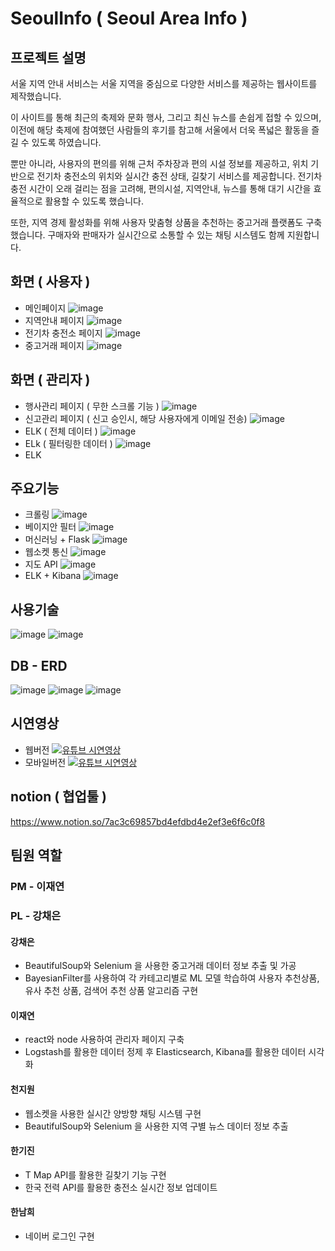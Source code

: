 # SeoulInfo ( Seoul Area Info )
## 프로젝트 설명
서울 지역 안내 서비스는
서울 지역을 중심으로 다양한 서비스를 제공하는 웹사이트를 제작했습니다.

이 사이트를 통해 최근의 축제와 문화 행사, 
그리고 최신 뉴스를 손쉽게 접할 수 있으며, 
이전에 해당 축제에 참여했던 사람들의 후기를 참고해 
서울에서 더욱 폭넓은 활동을 즐길 수 있도록 하였습니다.

뿐만 아니라, 사용자의 편의를 위해 근처 주차장과 편의 시설 정보를 제공하고,
위치 기반으로 전기차 충전소의 위치와 실시간 충전 상태, 길찾기 서비스를 제공합니다. 
전기차 충전 시간이 오래 걸리는 점을 고려해, 편의시설, 지역안내, 뉴스를 통해
대기 시간을 효율적으로 활용할 수 있도록 했습니다.

또한, 지역 경제 활성화를 위해 사용자 맞춤형 상품을 추천하는 중고거래 플랫폼도 구축했습니다.
구매자와 판매자가 실시간으로 소통할 수 있는 채팅 시스템도 함께 지원합니다.

## 화면 ( 사용자 )
- 메인페이지
![image](https://github.com/user-attachments/assets/db51a620-345b-4e87-a08a-936cda956a08)
- 지역안내 페이지
![image](https://github.com/user-attachments/assets/169b035d-133e-4b77-9724-54a551ff44ef)
- 전기차 충전소 페이지
![image](https://github.com/user-attachments/assets/eea13b32-0a81-4102-9ea6-919608c1524a)
- 중고거래 페이지
![image](https://github.com/user-attachments/assets/5a6c1cbb-d83f-4b73-8905-c0754f35d6a2)

## 화면 ( 관리자 )
- 행사관리 페이지 ( 무한 스크롤 기능 )
![image](https://github.com/user-attachments/assets/d3f042e5-ea9c-4ff4-b896-d4446edd7b55)
- 신고관리 페이지 ( 신고 승인시, 해당 사용자에게 이메일 전송)
![image](https://github.com/user-attachments/assets/8128137b-c659-4f7d-80ab-b08d72088e4b)
- ELK ( 전체 데이터 )
![image](https://github.com/user-attachments/assets/3e5687e5-31c1-4c73-adee-8fcdedbbe570)
- ELk ( 필터링한 데이터 )
![image](https://github.com/user-attachments/assets/a5d6758d-7b9c-46ac-867c-01bdc7d3b658)
- ELK 

## 주요기능
- 크롤링
![image](https://github.com/user-attachments/assets/e9fc25c7-a752-4aee-b1b9-9ded2137c9c9)
- 베이지안 필터
![image](https://github.com/user-attachments/assets/2c323c66-a371-4a7d-bbdb-35b607abab7e)
- 머신러닝 + Flask
![image](https://github.com/user-attachments/assets/03598b47-1120-4409-bc49-acbfd4cee4db)
- 웹소켓 통신
![image](https://github.com/user-attachments/assets/c0fc70f6-b48d-400c-9093-7a788babfa18)
- 지도 API 
![image](https://github.com/user-attachments/assets/c94db30a-2d87-474b-9b72-637ee168dbef)
- ELK + Kibana
![image](https://github.com/user-attachments/assets/bc81e184-00b6-4934-bce3-dd3ae34ef026)


## 사용기술
![image](https://github.com/user-attachments/assets/c1c05e52-64c5-4cc6-bcc0-608b089bc269)
![image](https://github.com/user-attachments/assets/f44bf0a7-b2d8-4012-b8ec-14c208e4ec20)

## DB - ERD
![image](https://github.com/user-attachments/assets/0149be72-e49a-4567-ad88-fc304331edef)
![image](https://github.com/user-attachments/assets/b63e8d2b-ad82-414d-ba9e-95d94be0786a)
![image](https://github.com/user-attachments/assets/0a297607-052d-4ad6-bdac-23994886aaf1)

## 시연영상
- 웹버전
[![유튜브 시연영상](https://github.com/user-attachments/assets/70dac0f8-e09e-403a-b197-be859ee4d0c4)](https://www.youtube.com/watch?v=hYL68JBf-s8)
- 모바일버전
[![유튜브 시연영상](https://github.com/user-attachments/assets/26dbe43e-f4c2-450f-a957-517f434af721)](https://www.youtube.com/watch?v=xDBnuexwwJc)

## notion ( 협업툴 )
https://www.notion.so/7ac3c69857bd4efdbd4e2ef3e6f6c0f8

## 팀원 역할
### PM - 이재연
### PL - 강채은

#### 강채은
- BeautifulSoup와 Selenium 을 사용한 중고거래 데이터 정보 추출 및 가공
- BayesianFilter를 사용하여 각 카테고리별로 ML 모델 학습하여
 사용자 추천상품, 유사 추천 상품, 검색어 추천 상품 알고리즘 구현

#### 이재연 
- react와 node 사용하여 관리자 페이지 구축
- Logstash를 활용한 데이터 정제 후 Elasticsearch, Kibana를 활용한 데이터 시각화 

#### 천지원
- 웹소켓을 사용한 실시간 양방향 채팅 시스템 구현
- BeautifulSoup와 Selenium 을 사용한 지역 구별 뉴스 데이터 정보 추출
  
#### 한기진
- T Map API를 활용한 길찾기 기능 구현
- 한국 전력 API를 활용한 충전소 실시간 정보 업데이트

#### 한남희
- 네이버 로그인 구현
